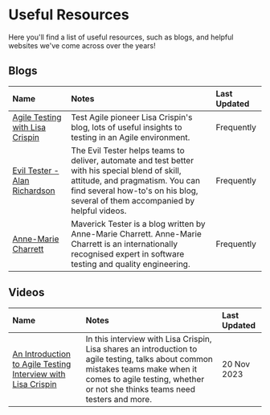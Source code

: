 # Useful Resources

Here you'll find a list of useful resources, such as blogs, and helpful websites we've come across over the years!

## Blogs

| Name | Notes | Last Updated |
| :------ | :-------------- | :--- |
|[Agile Testing with Lisa Crispin](https://lisacrispin.com/agile-testing-blog/) | Test Agile pioneer Lisa Crispin's blog, lots of useful insights to testing in an Agile environment. | Frequently |
|[Evil Tester - Alan Richardson](https://www.eviltester.com/blog/) | The Evil Tester helps teams to deliver, automate and test better with his special blend of skill, attitude, and pragmatism. You can find several how-to's on his blog, several of them accompanied by helpful videos. | Frequently |
|[Anne-Marie Charrett](https://www.annemariecharrett.com/) | Maverick Tester is a blog written by Anne-Marie Charrett. Anne-Marie Charrett is an internationally recognised expert in software testing and quality engineering. | Frequently |

## Videos

| Name | Notes | Last Updated |
| :------ | :-------------- | :-- |
|[An Introduction to Agile Testing Interview with Lisa Crispin](https://youtu.be/Nh16rJPh-us?si=delxG5g8qj6o2a9D) | In this interview with Lisa Crispin, Lisa shares an introduction to agile testing, talks about common mistakes teams make when it comes to agile testing, whether or not she thinks teams need testers and more. | 20 Nov 2023 |
